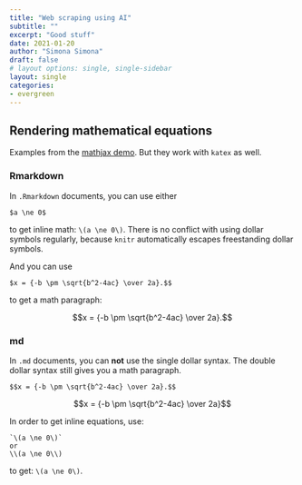 ```yaml
---
title: "Web scraping using AI"
subtitle: ""
excerpt: "Good stuff"
date: 2021-01-20
author: "Simona Simona"
draft: false
# layout options: single, single-sidebar
layout: single
categories:
- evergreen
---
```


## Rendering mathematical equations

Examples from the [mathjax demo](https://www.mathjax.org/#demo).
But they work with `katex` as well.

### Rmarkdown

In `.Rmarkdown` documents, you can use either

```
$a \ne 0$
```

to get inline math: `\(a \ne 0\)`.
There is no conflict with using dollar symbols regularly, because `knitr` automatically escapes freestanding dollar symbols.

And you can use

```
$x = {-b \pm \sqrt{b^2-4ac} \over 2a}.$$
```

to get a math paragraph:

$$x = {-b \pm \sqrt{b^2-4ac} \over 2a}.$$

### md

In `.md` documents, you can **not** use the single dollar syntax.
The double dollar syntax still gives you a math paragraph.

```
$$x = {-b \pm \sqrt{b^2-4ac} \over 2a}.$$
```

$$x = {-b \pm \sqrt{b^2-4ac} \over 2a}$$

In order to get inline equations, use:

```
`\(a \ne 0\)`
or
\\(a \ne 0\\)
```

to get: `\(a \ne 0\)`.



